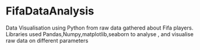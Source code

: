 # FifaDataAnalysis
Data Visualisation using Python from raw data gathered about Fifa players.
Libraries used Pandas,Numpy,matplotlib,seaborn to analyse , and visualise raw data on different parameters

